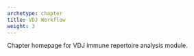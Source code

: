 ```yaml
---
archetype: chapter
title: VDJ Workflow
weight: 3
---
```


Chapter homepage for VDJ immune repertoire analysis module.
